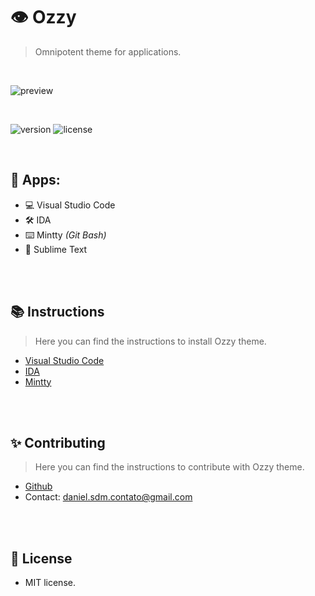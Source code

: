 # 👁 Ozzy
> Omnipotent theme for applications.

<br>

![preview](https://i.imgur.com/l4LKH7Z.jpg)

<br>

![version](https://img.shields.io/badge/VERSION-1.0.2-brightgreen.svg?style=for-the-badge)
![license](https://img.shields.io/badge/LICENSE-MIT-blue.svg?style=for-the-badge)

<br>

## 📱 Apps:
- 💻 Visual Studio Code
- 🛠️ IDA
- ⌨️ Mintty *(Git Bash)*
- 💊 Sublime Text

<br><br>

## 📚 Instructions
> Here you can find the instructions to install Ozzy theme. 

* [Visual Studio Code](https://github.com/oppsec/Ozzy/tree/master/vscode)
* [IDA](https://github.com/oppsec/Ozzy/tree/master/ida)
* [Mintty](https://github.com/oppsec/Ozzy/tree/master/mintty)

<br><br>

## ✨ Contributing
> Here you can find the instructions to contribute with Ozzy theme.

* [Github](https://github.com/oppsec/Ozzy)
* Contact: daniel.sdm.contato@gmail.com

<br><br>

## 📄 License
- MIT license.
